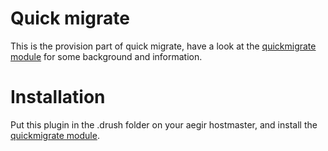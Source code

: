 # Quick migrate

This is the provision part of quick migrate, have a look at the [quickmigrate module](http://github.com/nodeone/hosting-quickmigrate) for some background and information.

# Installation

Put this plugin in the .drush folder on your aegir hostmaster, and install the [quickmigrate module](http://github.com/nodeone/hosting-quickmigrate).
